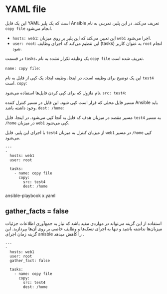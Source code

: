# YAML file

این یک فایل YAML است که یک پلیر Ansible تعریف می‌کند. در این پلیر، تمرینی به نام `copy file` انجام می‌شود.

- `hosts: web1`: این تعیین می‌کند که این پلیر بر روی میزبان `web1` اجرا می‌شود.
- `user: root`: این تنظیم می‌کند که اجرای وظایف (tasks) به عنوان کاربر `root` انجام شود.

در قسمت `tasks`، یک وظیفه تکرار نشده به نام `copy file` تعریف شده است.

`name: copy file`:


این یک توضیح برای وظیفه است. در اینجا، وظیفه ایجاد یک کپی از فایل به نام `test4` است.
`copy`:

نام ماژول که برای کپی کردن فایل‌ها استفاده می‌شود.
`src: test4`:

مسیر فایل محلی که قرار است کپی شود. این فایل در مسیر کنترل کننده Ansible باید وجود داشته باشد.
`dest: /home`:

مسیر مقصد در میزبان هدف که فایل به آنجا کپی می‌شود. در اینجا، فایل `test4` به مسیر `/home` در میزبان `web1` کپی می‌شود.

با اجرای این پلیر، فایل `test4` از میزبان کنترل به میزبان `web1` در مسیر `/home` کپی می‌شود.

```
---
-
  hosts: web1
  user: root

  tasks:
    - name: copy file
      copy:
        src: test4
        dest: /home
```

ansible-playbook x.yaml


## gather_facts = false

استفاده از این گزینه می‌تواند در مواردی مفید باشد که نیاز به جمع‌آوری اطلاعات جزئیات میزبان‌ها نداشته باشید و تنها به اجرای تسک‌ها و وظایف خاصی بر روی آن‌ها بپردازید. این گزینه زمان اجرای anisble را کاهش میدهد .

```
---
-
  hosts: web1
  user: root
  gather_fact: false

  tasks:
    - name: copy file
      copy:
        src: test4
        dest: /home
```
